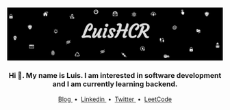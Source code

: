 
![name-of-you-image](https://github.com/LuisHCR/LuisHCR/blob/main/banner/luishcrbanner.jpg?raw=true
)
<h3 align="center">
Hi 👋. My name is Luis. I am interested in software development and I am currently learning backend.</h3>
<p align="center">
  <a href="https://blog.luishcr.com" target="_blank"> Blog </a> &nbsp;•&nbsp;
  <a href="https://www.linkedin.com/in/luishcr" target="_blank"> Linkedin </a> &nbsp;•&nbsp; 
  <a href="https://twitter.com/luishcrDev" target="_blank"> Twitter </a> &nbsp;•&nbsp; 
  <a href="https://leetcode.com/luishcr/" target="_blank"> LeetCode </a> 
  </p>


